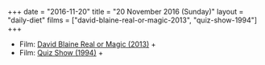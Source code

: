 +++
date = "2016-11-20"
title = "20 November 2016 (Sunday)"
layout = "daily-diet"
films = ["david-blaine-real-or-magic-2013", "quiz-show-1994"]
+++

<ul>
<li class="entry films">Film: <a href="/films/david-blaine-real-or-magic-2013">David Blaine Real or Magic (2013)</a> +</li>
<li class="entry films">Film: <a href="/films/quiz-show-1994">Quiz Show (1994)</a> +</li>
</ul>